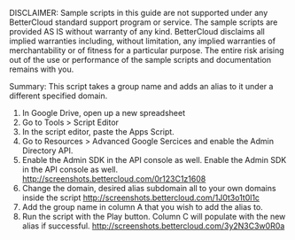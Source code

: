 DISCLAIMER: Sample scripts in this guide are not supported under any BetterCloud standard support program or service. The sample scripts are provided AS IS without warranty of any kind. BetterCloud disclaims all implied warranties including, without limitation, any implied warranties of merchantability or of fitness for a particular purpose. The entire risk arising out of the use or performance of the sample scripts and documentation remains with you.

Summary: This script takes a group name and adds an alias to it under a different specified domain.


1) In Google Drive, open up a new spreadsheet 
2) Go to Tools > Script Editor
3) In the script editor, paste the Apps Script.
4) Go to Resources > Advanced Google Sercices and enable the Admin Directory API. 
5) Enable the Admin SDK in the API console as well. Enable the Admin SDK in the API console as well. http://screenshots.bettercloud.com/0r123C1z1608
6) Change the domain, desired alias subdomain all to your own domains inside the script http://screenshots.bettercloud.com/1J0t3o1t0l1c
7) Add the group name in column A that you wish to add the alias to.
8) Run the script with the Play button. Column C will populate with the new alias if successful. http://screenshots.bettercloud.com/3y2N3C3w0R0a

